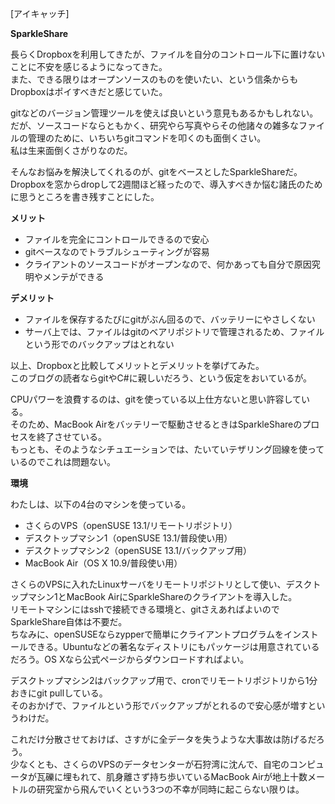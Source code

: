 [アイキャッチ]

**SparkleShare**

長らくDropboxを利用してきたが、ファイルを自分のコントロール下に置けないことに不安を感じるようになってきた。  
また、できる限りはオープンソースのものを使いたい、という信条からもDropboxはポイすべきだと感じていた。

gitなどのバージョン管理ツールを使えば良いという意見もあるかもしれない。だが、ソースコードならともかく、研究やら写真やらその他諸々の雑多なファイルの管理のために、いちいちgitコマンドを叩くのも面倒くさい。  
私は生来面倒くさがりなのだ。

そんなお悩みを解決してくれるのが、gitをベースとしたSparkleShareだ。  
Dropboxを窓からdropして2週間ほど経ったので、導入すべきか悩む諸氏のために思うところを書き残すことにした。

**メリット**

- ファイルを完全にコントロールできるので安心
- gitベースなのでトラブルシューティングが容易
- クライアントのソースコードがオープンなので、何かあっても自分で原因究明やメンテができる

**デメリット**

- ファイルを保存するたびにgitがぶん回るので、バッテリーにやさしくない
- サーバ上では、ファイルはgitのベアリポジトリで管理されるため、ファイルという形でのバックアップはとれない

以上、Dropboxと比較してメリットとデメリットを挙げてみた。  
このブログの読者ならgitやC#に親しいだろう、という仮定をおいているが。

CPUパワーを浪費するのは、gitを使っている以上仕方ないと思い許容している。  
そのため、MacBook Airをバッテリーで駆動させるときはSparkleShareのプロセスを終了させている。  
もっとも、そのようなシチュエーションでは、たいていテザリング回線を使っているのでこれは問題ない。

**環境**

わたしは、以下の4台のマシンを使っている。

- さくらのVPS（openSUSE 13.1/リモートリポジトリ）
- デスクトップマシン1（openSUSE 13.1/普段使い用）
- デスクトップマシン2（openSUSE 13.1/バックアップ用）
- MacBook Air（OS X 10.9/普段使い用）

さくらのVPSに入れたLinuxサーバをリモートリポジトリとして使い、デスクトップマシン1とMacBook AirにSparkleShareのクライアントを導入した。  
リモートマシンにはsshで接続できる環境と、gitさえあればよいのでSparkleShare自体は不要だ。  
ちなみに、openSUSEならzypperで簡単にクライアントプログラムをインストールできる。Ubuntuなどの著名なディストリにもパッケージは用意されているだろう。OS Xなら公式ページからダウンロードすればよい。

デスクトップマシン2はバックアップ用で、cronでリモートリポジトリから1分おきにgit pullしている。  
そのおかげで、ファイルという形でバックアップがとれるので安心感が増すというわけだ。

これだけ分散させておけば、さすがに全データを失うような大事故は防げるだろう。  
少なくとも、さくらのVPSのデータセンターが石狩湾に沈んで、自宅のコンピュータが瓦礫に埋もれて、肌身離さず持ち歩いているMacBook Airが地上十数メートルの研究室から飛んでいくという3つの不幸が同時に起こらない限りは。